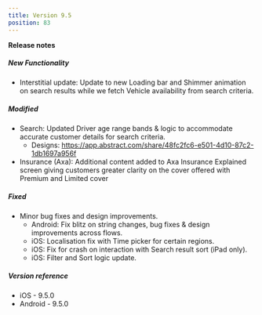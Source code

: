 ```yaml
---
title: Version 9.5
position: 83
---
```


**Release notes**  

##### New Functionality
* Interstitial update: Update to new Loading bar and Shimmer animation on search results while we fetch Vehicle availability from search criteria.

##### Modified
* Search: Updated Driver age range bands & logic to accommodate accurate customer details for search criteria.
    * Designs: https://app.abstract.com/share/48fc2fc6-e501-4d10-87c2-1db1697a956f
* Insurance (Axa): Additional content added to Axa Insurance Explained screen giving customers greater clarity on the cover offered with Premium and Limited cover
      
##### Fixed
* Minor bug fixes and design improvements.
    * Android: Fix blitz on string changes, bug fixes & design improvements across flows.
    * iOS: Localisation fix with Time picker for certain regions.
    * iOS: Fix for crash on interaction with Search result sort (iPad only).
    * iOS: Filter and Sort logic update.
    
##### Version reference 
* iOS - 9.5.0
* Android - 9.5.0 
